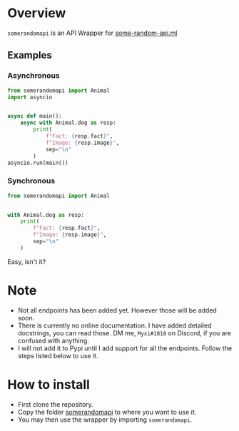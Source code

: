 # Overview

`somerandomapi` is an API Wrapper for [some-random-api.ml](https://some-random-api.ml/)

## Examples

### Asynchronous

```py
from somerandomapi import Animal
import asyncio


async def main():
    async with Animal.dog as resp:
        print(
            f"Fact: {resp.fact}",
            f"Image: {resp.image}",
            sep="\n"
        )
asyncio.run(main())
```

### Synchronous

```py
from somerandomapi import Animal


with Animal.dog as resp:
    print(
        f"Fact: {resp.fact}",
        f"Image: {resp.image}",
        sep="\n"
    )
```
Easy, isn't it?

# Note
- Not all endpoints has been added yet. However those will be added soon.
- There is currently no online documentation. I have added detailed docstrings, you can read those. DM me, `Myxi#1818` on Discord, if you are confused with anything.
- I will not add it to Pypi until I add support for all the endpoints. Follow the steps listed below to use it.

# How to install
- First clone the repository.
- Copy the folder [somerandomapi](/somerandomapi) to where you want to use it.
- You may then use the wrapper by importing `somerandomapi`.